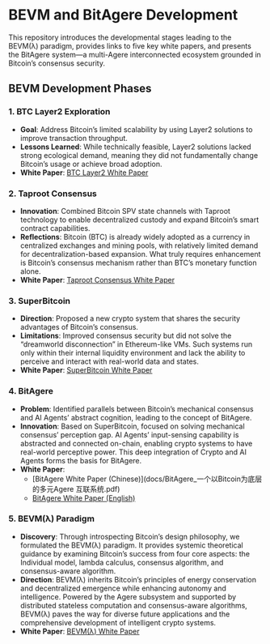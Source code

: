 # BEVM and BitAgere Development

This repository introduces the developmental stages leading to the BEVM(λ) paradigm, provides links to five key white papers, and presents the BitAgere system—a multi-Agere interconnected ecosystem grounded in Bitcoin’s consensus security.

## BEVM Development Phases

### 1. BTC Layer2 Exploration
- **Goal**: Address Bitcoin’s limited scalability by using Layer2 solutions to improve transaction throughput.  
- **Lessons Learned**: While technically feasible, Layer2 solutions lacked strong ecological demand, meaning they did not fundamentally change Bitcoin’s usage or achieve broad adoption.  
- **White Paper**: [BTC Layer2 White Paper](docs/BEVM_Whitepaper2023.pdf) 

### 2. Taproot Consensus
- **Innovation**: Combined Bitcoin SPV state channels with Taproot technology to enable decentralized custody and expand Bitcoin’s smart contract capabilities.  
- **Reflections**: Bitcoin (BTC) is already widely adopted as a currency in centralized exchanges and mining pools, with relatively limited demand for decentralization-based expansion. What truly requires enhancement is Bitcoin’s consensus mechanism rather than BTC’s monetary function alone.  
- **White Paper**: [Taproot Consensus White Paper](docs/Taproot_Consensus_yellow_paper.pdf)

### 3. SuperBitcoin
- **Direction**: Proposed a new crypto system that shares the security advantages of Bitcoin’s consensus.  
- **Limitations**: Improved consensus security but did not solve the “dreamworld disconnection” in Ethereum-like VMs. Such systems run only within their internal liquidity environment and lack the ability to perceive and interact with real-world data and states.  
- **White Paper**: [SuperBitcoin White Paper](docs/Super_Bitcoin_Whitepaper.pdf) 

### 4. BitAgere
- **Problem**: Identified parallels between Bitcoin’s mechanical consensus and AI Agents’ abstract cognition, leading to the concept of BitAgere.  
- **Innovation**: Based on SuperBitcoin, focused on solving mechanical consensus’ perception gap. AI Agents’ input-sensing capability is abstracted and connected on-chain, enabling crypto systems to have real-world perceptive power. This deep integration of Crypto and AI Agents forms the basis for BitAgere.  
- **White Paper**:  
  - [BitAgere White Paper (Chinese)](docs/BitAgere_一个以Bitcoin为底层的多元Agere 互联系统.pdf)  
  - [BitAgere White Paper (English)](docs/BitAgere_A_multi-dimensional_Agere_interconnection_system_based_on_Bitcoin.pdf)

### 5. BEVM(λ) Paradigm
- **Discovery**: Through introspecting Bitcoin’s design philosophy, we formulated the BEVM(λ) paradigm. It provides systemic theoretical guidance by examining Bitcoin’s success from four core aspects: the Individual model, lambda calculus, consensus algorithm, and consensus-aware algorithm.  
- **Direction**: BEVM(λ) inherits Bitcoin’s principles of energy conservation and decentralized emergence while enhancing autonomy and intelligence. Powered by the Agere subsystem and supported by distributed stateless computation and consensus-aware algorithms, BEVM(λ) paves the way for diverse future applications and the comprehensive development of intelligent crypto systems.  
- **White Paper**: [BEVM(λ) White Paper](docs/Agere_Consensus_Intelligent_Cryptocurrency_Design_Based_on_BEVM.pdf)
